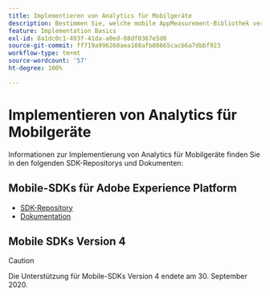 ```yaml
---
title: Implementieren von Analytics für Mobilgeräte
description: Bestimmen Sie, welche mobile AppMeasurement-Bibliothek verwendet werden soll.
feature: Implementation Basics
exl-id: 8a1dc0c1-493f-41da-a0ed-08df0367e5d8
source-git-commit: ff719a996260aea108afb80665cacb6a7dbbf923
workflow-type: tm+mt
source-wordcount: '57'
ht-degree: 100%

---
```


# Implementieren von Analytics für Mobilgeräte

Informationen zur Implementierung von Analytics für Mobilgeräte finden Sie in den folgenden SDK-Repositorys und Dokumenten:

## Mobile-SDKs für Adobe Experience Platform

* [SDK-Repository](https://github.com/Adobe-Marketing-Cloud/aep-sdks-documentation)
* [Dokumentation](https://aep-sdks.gitbook.io/docs/)

## Mobile SDKs Version 4

>[!CAUTION]
>
>Die Unterstützung für Mobile-SDKs Version 4 endete am 30. September 2020.

